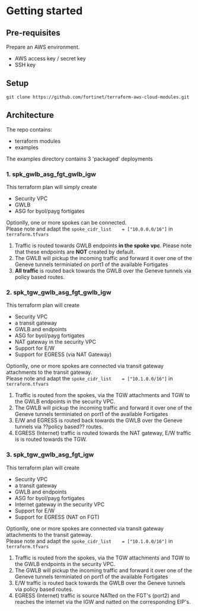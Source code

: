 # Getting started

## Pre-requisites
Prepare an AWS environment. 
- AWS access key / secret key
- SSH key

## Setup
```
git clone https://github.com/fortinet/terraform-aws-cloud-modules.git
```

## Architecture 
The repo contains:
- terraform modules
- examples

The examples directory contains 3 'packaged' deployments

### 1. spk_gwlb_asg_fgt_gwlb_igw
This terraform plan will simply create
- Security VPC
- GWLB
- ASG for byol/payg fortigates

Optionlly, one or more spokes can be connected.<br>
Please note and adapt the `spoke_cidr_list    = ["10.0.0.0/16"]` in `terraform.tfvars`

1. Traffic is routed towards GWLB endpoints **in the spoke vpc**. Please note that these endpoints are **NOT** created by default.<br>
2. The GWLB will pickup the incoming traffic and forward it over one of the Geneve tunnels terminiated on port1 of the available Fortigates<br>
3. **All traffic** is routed back towards the GWLB over the Geneve tunnels via policy based routes.<br>
	
### 2. spk_tgw_gwlb_asg_fgt_gwlb_igw
This terraform plan will create 
- Security VPC
- a transit gateway
- GWLB and endpoints
- ASG for byol/payg fortigates
- NAT gateway in the security VPC
- Support for E/W
- Support for EGRESS (via NAT Gateway)

Optionlly, one or more spokes are connected via transit gateway attachments to the transit gateway.<br>
Please note and adapt the `spoke_cidr_list    = ["10.1.0.0/16"]` in `terraform.tfvars`

1. Traffic is routed from the spokes, via the TGW attachments and TGW to the GWLB endpoints in the security VPC.<br>
2. The GWLB will pickup the incoming traffic and forward it over one of the Geneve tunnels terminiated on port1 of the available Fortigates<br>
3. E/W and EGRESS is routed back towards the GWLB over the Geneve tunnels via ??policy based?? routes.<br>
4. EGRESS (Internet) traffic is routed towards the NAT gateway, E/W traffic is is routed towards the TGW.<br>
	
### 3. spk_tgw_gwlb_asg_fgt_igw
This terraform plan will create 
- Security VPC
- a transit gateway
- GWLB and endpoints
- ASG for byol/payg fortigates
- Internet gateway in the security VPC
- Support for E/W
- Support for EGRESS (NAT on FGT)

Optionlly, one or more spokes are connected via transit gateway attachments to the transit gateway.<br>
Please note and adapt the `spoke_cidr_list    = ["10.1.0.0/16"]` in `terraform.tfvars`

1. Traffic is routed from the spokes, via the TGW attachments and TGW to the GWLB endpoints in the security VPC.<br>
2. The GWLB will pickup the incoming traffic and forward it over one of the Geneve tunnels terminiated on port1 of the available Fortigates<br>
3. E/W traffic is routed back towards the GWLB over the Geneve tunnels via policy based routes.<br>
4. EGRESS (Internet) traffic is source NATted on the FGT's (port2) and reaches the internet via the IGW and natted on the corresponding EIP's.<br>
